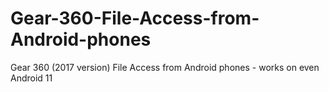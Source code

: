 # Gear-360-File-Access-from-Android-phones
Gear 360 (2017 version) File Access from Android phones - works on even Android 11
